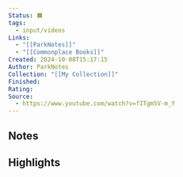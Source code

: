 ```yaml
---
Status: 🟧
tags:
  - input/videos
Links:
  - "[[ParkNotes]]"
  - "[[Commonplace Books]]"
Created: 2024-10-08T15:17:15
Author: ParkNotes
Collection: "[[My Collection]]"
Finished: 
Rating: 
Source:
  - https://www.youtube.com/watch?v=fITgm5V-m_Y
---
```


## Notes

## Highlights

